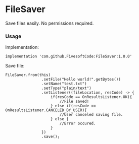 # FileSaver
Save files easily. No permissions required.

### Usage

Implementation:

    implementation 'com.github.FivesoftCode:FileSaver:1.0.0'
    
Save file:

    FileSaver.from(this)
                    .setFile("Hello world!".getBytes())
                    .setName("test.txt")
                    .setType("plain/text")
                    .setListener((fileLocation, resCode) -> {
                        if(resCode == OnResultsListener.OK){
                            //File saved!
                        } else if(resCode == OnResultsListener.CANCELED_BY_USER){
                            //User canceled saving file.
                        } else {
                            //Error occured.
                        }
                    })
                    .save();
